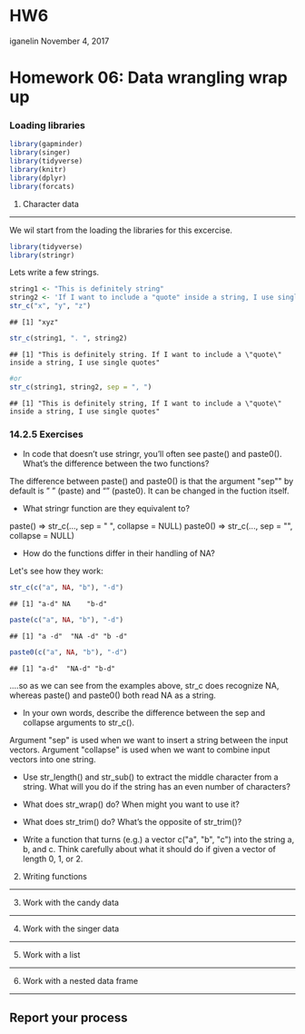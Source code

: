 HW6
================
iganelin
November 4, 2017

Homework 06: Data wrangling wrap up
===================================

### Loading libraries

``` r
library(gapminder)
library(singer)
library(tidyverse)
library(knitr)
library(dplyr)
library(forcats)
```

1. Character data
-----------------

We wil start from the loading the libraries for this excercise.

``` r
library(tidyverse)
library(stringr)
```

Lets write a few strings.

``` r
string1 <- "This is definitely string"
string2 <- 'If I want to include a "quote" inside a string, I use single quotes'
str_c("x", "y", "z")
```

    ## [1] "xyz"

``` r
str_c(string1, ". ", string2)
```

    ## [1] "This is definitely string. If I want to include a \"quote\" inside a string, I use single quotes"

``` r
#or
str_c(string1, string2, sep = ", ")
```

    ## [1] "This is definitely string, If I want to include a \"quote\" inside a string, I use single quotes"

### 14.2.5 Exercises

-   In code that doesn’t use stringr, you’ll often see paste() and paste0(). What’s the difference between the two functions?

The difference between paste() and paste0() is that the argument "sep"" by default is ” ” (paste) and “” (paste0). It can be changed in the fuction itself.

-   What stringr function are they equivalent to?

paste() =&gt; str\_c(..., sep = " ", collapse = NULL) paste0() =&gt; str\_c(..., sep = "", collapse = NULL)

-   How do the functions differ in their handling of NA?

Let's see how they work:

``` r
str_c(c("a", NA, "b"), "-d")
```

    ## [1] "a-d" NA    "b-d"

``` r
paste(c("a", NA, "b"), "-d")
```

    ## [1] "a -d"  "NA -d" "b -d"

``` r
paste0(c("a", NA, "b"), "-d")
```

    ## [1] "a-d"  "NA-d" "b-d"

....so as we can see from the examples above, str\_c does recognize NA, whereas paste() and paste0() both read NA as a string.

-   In your own words, describe the difference between the sep and collapse arguments to str\_c().

Argument "sep" is used when we want to insert a string between the input vectors. Argument "collapse" is used when we want to combine input vectors into one string.

-   Use str\_length() and str\_sub() to extract the middle character from a string. What will you do if the string has an even number of characters?

-   What does str\_wrap() do? When might you want to use it?

-   What does str\_trim() do? What’s the opposite of str\_trim()?

-   Write a function that turns (e.g.) a vector c("a", "b", "c") into the string a, b, and c. Think carefully about what it should do if given a vector of length 0, 1, or 2.

2. Writing functions
--------------------

3. Work with the candy data
---------------------------

4. Work with the singer data
----------------------------

5. Work with a list
-------------------

6. Work with a nested data frame
--------------------------------

Report your process
-------------------
